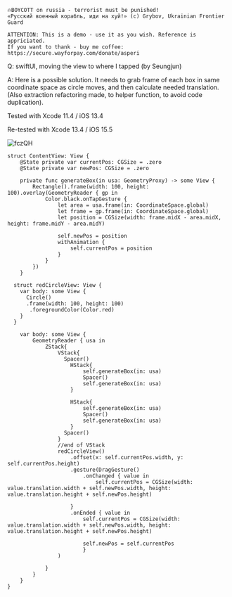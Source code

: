 ```
🔥BOYCOTT on russia - terrorist must be punished!
«Русский военный корабль, иди на хуй!» (c) Grybov, Ukrainian Frontier Guard

ATTENTION: This is a demo - use it as you wish. Reference is appriciated.
If you want to thank - buy me coffee: https://secure.wayforpay.com/donate/asperi
```

Q: swiftUI, moving the view to where I tapped (by Seungjun)

A: Here is a possible solution. It needs to grab frame of each box in same coordinate space as circle moves, and then calculate needed translation. (Also extraction refactoring made, to helper function, to avoid code duplication).

Tested with Xcode 11.4 / iOS 13.4

Re-tested with Xcode 13.4 / iOS 15.5

![fczQH](https://user-images.githubusercontent.com/62171579/178296291-078814b6-a2b1-4bff-8dfe-e1c7c4c5af86.gif)

```
struct ContentView: View {
    @State private var currentPos: CGSize = .zero
    @State private var newPos: CGSize = .zero

    private func generateBox(in usa: GeometryProxy) -> some View {
        Rectangle().frame(width: 100, height: 100).overlay(GeometryReader { gp in
            Color.black.onTapGesture {
                let area = usa.frame(in: CoordinateSpace.global)
                let frame = gp.frame(in: CoordinateSpace.global)
                let position = CGSize(width: frame.midX - area.midX, height: frame.midY - area.midY)

                self.newPos = position
                withAnimation {
                    self.currentPos = position
                }
            }
        })
    }

  struct redCircleView: View {
    var body: some View {
      Circle()
      .frame(width: 100, height: 100)
       .foregroundColor(Color.red)
    }
  }

    var body: some View {
        GeometryReader { usa in
            ZStack{
                VStack{
                  Spacer()
                    HStack{
                        self.generateBox(in: usa)
                        Spacer()
                        self.generateBox(in: usa)
                    }

                    HStack{
                        self.generateBox(in: usa)
                        Spacer()
                        self.generateBox(in: usa)
                    }
                  Spacer()
                }
                //end of VStack
                redCircleView()
                    .offset(x: self.currentPos.width, y: self.currentPos.height)
                    .gesture(DragGesture()
                        .onChanged { value in
                            self.currentPos = CGSize(width: value.translation.width + self.newPos.width, height: value.translation.height + self.newPos.height)

                    }
                    .onEnded { value in
                        self.currentPos = CGSize(width: value.translation.width + self.newPos.width, height: value.translation.height + self.newPos.height)

                        self.newPos = self.currentPos
                        }
                )

            }
        }
    }
}
```
